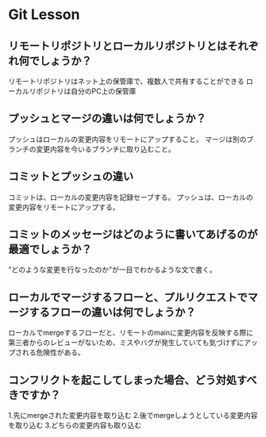 # Git Lesson

## リモートリポジトリとローカルリポジトリとはそれぞれ何でしょうか？
リモートリポジトリはネット上の保管庫で、複数人で共有することができる
ローカルリポジトリは自分のPC上の保管庫




## プッシュとマージの違いは何でしょうか？
プッシュはローカルの変更内容をリモートにアップすること。
マージは別のブランチの変更内容を今いるブランチに取り込むこと。


## コミットとプッシュの違い
コミットは、ローカルの変更内容を記録セーブする。
プッシュは、ローカルの変更内容をリモートにアップする。


## コミットのメッセージはどのように書いてあげるのが最適でしょうか？
"どのような変更を行なったのか"が一目でわかるような文で書く。


## ローカルでマージするフローと、プルリクエストでマージするフローの違いは何でしょうか？
ローカルでmergeするフローだと、リモートのmainに変更内容を反映する際に第三者からのレビューがないため、ミスやバグが発生していても気づけずにアップされる危険性がある。


## コンフリクトを起こしてしまった場合、どう対処すべきですか？
1.先にmergeされた変更内容を取り込む
2.後でmergeしようとしている変更内容を取り込む
3.どちらの変更内容も取り込む
